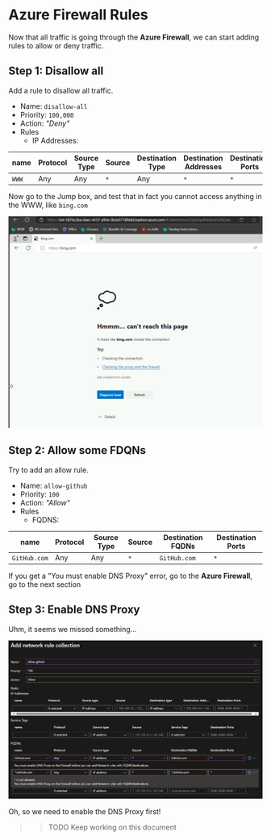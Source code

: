 # Azure Firewall Rules

Now that all traffic is going through the **Azure Firewall**, we can start adding rules to allow or deny traffic.

## Step 1: Disallow all

Add a rule to disallow all traffic.

- Name: `disallow-all`
- Priority: `100,000`
- Action: _"Deny"_
- Rules
  - IP Addresses:

| name  | Protocol | Source Type | Source | Destination Type | Destination Addresses | Destination Ports |
| ----- | -------- | ----------- | ------ | ---------------- | --------------------- | ----------------- |
| `WWW` | Any      | Any         | `*`    | Any              | `*`                   | `*`               |

Now go to the Jump box, and test that in fact you cannot access anything in the WWW, like `bing.com`

![Deny all](../../../../assets/img/hub/vm/inside/02.png)

## Step 2: Allow some FDQNs

Try to add an allow rule.

- Name: `allow-github`
- Priority: `100`
- Action: _"Allow"_
- Rules
  - FQDNS:

| name         | Protocol | Source Type | Source | Destination FQDNs | Destination Ports |
| ------------ | -------- | ----------- | ------ | ----------------- | ----------------- |
| `GitHub.com` | Any      | Any         | `*`    | `GitHub.com`      | `*`               |

If you get a "You must enable DNS Proxy" error, go to the **Azure Firewall**, go to the next section

## Step 3: Enable DNS Proxy

Uhm, it seems we missed something...

![DNS Proxy must be enabled](../../../../assets/img/hub/fw/rules/allow-github-disallowed.png)

Oh, so we need to enable the DNS Proxy first!

> > TODO Keep working on this document
